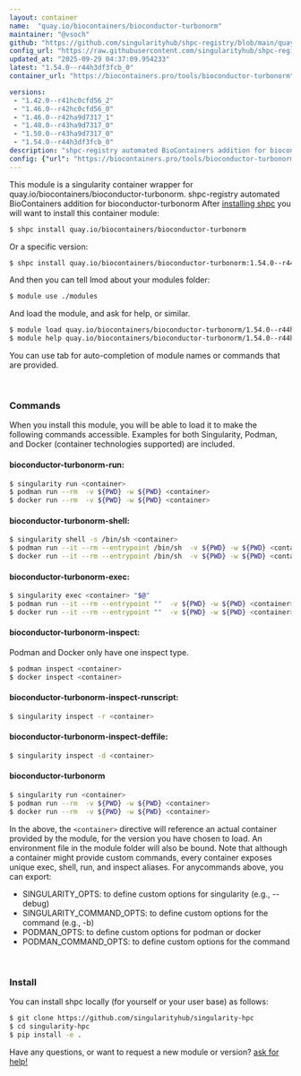 ```yaml
---
layout: container
name:  "quay.io/biocontainers/bioconductor-turbonorm"
maintainer: "@vsoch"
github: "https://github.com/singularityhub/shpc-registry/blob/main/quay.io/biocontainers/bioconductor-turbonorm/container.yaml"
config_url: "https://raw.githubusercontent.com/singularityhub/shpc-registry/main/quay.io/biocontainers/bioconductor-turbonorm/container.yaml"
updated_at: "2025-09-29 04:37:09.954233"
latest: "1.54.0--r44h3df3fcb_0"
container_url: "https://biocontainers.pro/tools/bioconductor-turbonorm"

versions:
 - "1.42.0--r41hc0cfd56_2"
 - "1.46.0--r42hc0cfd56_0"
 - "1.46.0--r42ha9d7317_1"
 - "1.48.0--r43ha9d7317_0"
 - "1.50.0--r43ha9d7317_0"
 - "1.54.0--r44h3df3fcb_0"
description: "shpc-registry automated BioContainers addition for bioconductor-turbonorm"
config: {"url": "https://biocontainers.pro/tools/bioconductor-turbonorm", "maintainer": "@vsoch", "description": "shpc-registry automated BioContainers addition for bioconductor-turbonorm", "latest": {"1.54.0--r44h3df3fcb_0": "sha256:b74c237110c04acc02c69178fb9e83244832fbe8bb079f8784798aa669977d99"}, "tags": {"1.42.0--r41hc0cfd56_2": "sha256:6c8c83fb3f1bfdc51bdfdd03c289fffb2ed70bbc9b88c1a70f53fd291cb3ad59", "1.46.0--r42hc0cfd56_0": "sha256:7639459e855ff0ad59e9f0ca8dc56a09f342305023d882a23588c7b1b9e05511", "1.46.0--r42ha9d7317_1": "sha256:9f5fd72c96aa7cc0a61bd39e6d4c0d8701a9fddc4d09bfe0255016c9ee646788", "1.48.0--r43ha9d7317_0": "sha256:7dc6598cc80147f35d2a89730a5395df9b224ced7bf8da4dcd892638ef5990a8", "1.50.0--r43ha9d7317_0": "sha256:36f18c36cbe4e17917fdcf440733bd3ab85ab461b6b423be2651c250a319e161", "1.54.0--r44h3df3fcb_0": "sha256:b74c237110c04acc02c69178fb9e83244832fbe8bb079f8784798aa669977d99"}, "docker": "quay.io/biocontainers/bioconductor-turbonorm"}
---
```


This module is a singularity container wrapper for quay.io/biocontainers/bioconductor-turbonorm.
shpc-registry automated BioContainers addition for bioconductor-turbonorm
After [installing shpc](#install) you will want to install this container module:


```bash
$ shpc install quay.io/biocontainers/bioconductor-turbonorm
```

Or a specific version:

```bash
$ shpc install quay.io/biocontainers/bioconductor-turbonorm:1.54.0--r44h3df3fcb_0
```

And then you can tell lmod about your modules folder:

```bash
$ module use ./modules
```

And load the module, and ask for help, or similar.

```bash
$ module load quay.io/biocontainers/bioconductor-turbonorm/1.54.0--r44h3df3fcb_0
$ module help quay.io/biocontainers/bioconductor-turbonorm/1.54.0--r44h3df3fcb_0
```

You can use tab for auto-completion of module names or commands that are provided.

<br>

### Commands

When you install this module, you will be able to load it to make the following commands accessible.
Examples for both Singularity, Podman, and Docker (container technologies supported) are included.

#### bioconductor-turbonorm-run:

```bash
$ singularity run <container>
$ podman run --rm  -v ${PWD} -w ${PWD} <container>
$ docker run --rm  -v ${PWD} -w ${PWD} <container>
```

#### bioconductor-turbonorm-shell:

```bash
$ singularity shell -s /bin/sh <container>
$ podman run --it --rm --entrypoint /bin/sh  -v ${PWD} -w ${PWD} <container>
$ docker run --it --rm --entrypoint /bin/sh  -v ${PWD} -w ${PWD} <container>
```

#### bioconductor-turbonorm-exec:

```bash
$ singularity exec <container> "$@"
$ podman run --it --rm --entrypoint ""  -v ${PWD} -w ${PWD} <container> "$@"
$ docker run --it --rm --entrypoint ""  -v ${PWD} -w ${PWD} <container> "$@"
```

#### bioconductor-turbonorm-inspect:

Podman and Docker only have one inspect type.

```bash
$ podman inspect <container>
$ docker inspect <container>
```

#### bioconductor-turbonorm-inspect-runscript:

```bash
$ singularity inspect -r <container>
```

#### bioconductor-turbonorm-inspect-deffile:

```bash
$ singularity inspect -d <container>
```



#### bioconductor-turbonorm

```bash
$ singularity run <container>
$ podman run --rm  -v ${PWD} -w ${PWD} <container>
$ docker run --rm  -v ${PWD} -w ${PWD} <container>
```


In the above, the `<container>` directive will reference an actual container provided
by the module, for the version you have chosen to load. An environment file in the
module folder will also be bound. Note that although a container
might provide custom commands, every container exposes unique exec, shell, run, and
inspect aliases. For anycommands above, you can export:

 - SINGULARITY_OPTS: to define custom options for singularity (e.g., --debug)
 - SINGULARITY_COMMAND_OPTS: to define custom options for the command (e.g., -b)
 - PODMAN_OPTS: to define custom options for podman or docker
 - PODMAN_COMMAND_OPTS: to define custom options for the command

<br>

### Install

You can install shpc locally (for yourself or your user base) as follows:

```bash
$ git clone https://github.com/singularityhub/singularity-hpc
$ cd singularity-hpc
$ pip install -e .
```

Have any questions, or want to request a new module or version? [ask for help!](https://github.com/singularityhub/singularity-hpc/issues)